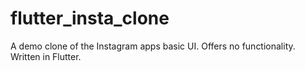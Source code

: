 # flutter_insta_clone

A demo clone of the Instagram apps basic UI. Offers no functionality. Written in Flutter.
